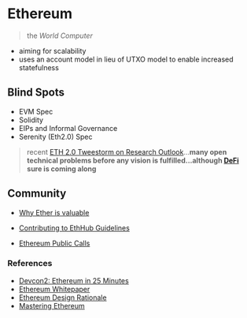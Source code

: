 # Ethereum
> the *World Computer*

* aiming for scalability
* uses an account model in lieu of UTXO model to enable increased statefulness

## Blind Spots
* EVM Spec
* Solidity
* EIPs and Informal Governance
* Serenity (Eth2.0) Spec

> recent [ETH 2.0 Tweestorm on Research Outlook](https://mobile.twitter.com/cemozer_/status/1090399936938532864)...**many open technical problems before any vision is fulfilled...although [DeFi](../Applications/DeFi) sure is coming along**

## Community

* [Why Ether is valuable](https://medium.com/ethhub/why-ether-is-valuable-2b4e39e01eb3)

* [Contributing to EthHub Guidelines](https://medium.com/ethhub/introducing-ethhub-75e9f3bfa7e5)

* [Ethereum Public Calls](https://docs.google.com/spreadsheets/d/1Wg_eX-mYopvWT3LeHe4-FEHOtJoG28h8YcHl4PFTX5k/edit#gid=0)

### References
* [Devcon2: Ethereum in 25 Minutes](https://www.youtube.com/watch?v=66SaEDzlmP4&feature=youtu.be)
* [Ethereum Whitepaper](https://github.com/ethereum/wiki/wiki/White-Paper)
* [Ethereum Design Rationale](https://github.com/ethereum/wiki/wiki/Design-Rationale)
* [Mastering Ethereum](https://github.com/ethereumbook/ethereumbook)